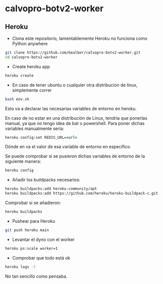 # calvopro-botv2-worker

## Heroku

* Clona este repositorio, lamentablemente Heroku no funciona como Python anywhere

```bash
git clone https://github.com/Gealber/calvopro-botv2-worker.git
cd calvopro-botv2-worker
```

* Create heroku app 
```bash
heroku create
```

* En caso de tener ubuntu o cualquier otra distribucion de linux, simplemente correr
```bash
bash env.sh
```

Esto va a declarar las necesarias variables de entorno en heroku.

En caso de no estar en una distribución de Linux, tendría que ponerlas manual, ya que no tengo idea de bat o powershell.
Para poner dichas variables manualmente sería:
```cmd
heroku config:set REDIS_URL=<url>
```
Dónde en <url> va el valor de esa variable de entorno en específico.

Se puede comprobar si se pusieron dichas variables de entorno de la siguiente manera:

```bash
heroku config
```

* Añadir los buildpacks necesarios:
```bash
heroku buildpacks:add heroku-community/apt 
heroku buildpacks:add https://github.com/heroku/heroku-buildpack-c.git
```

Comprobar si se añadieron:

```bash
heroku buildpacks
```

* Pushear para Heroku
```bash
git push heroku main
```

* Levantar el dyno con el worker
```bash
heroku ps:scale worker=1
```

* Comprobar que todo está ok
```bash
heroku logs -t
```

No tan sencillo como pensaba.
